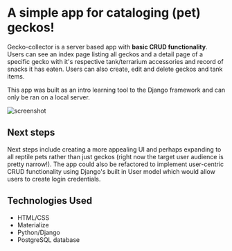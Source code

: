 # A simple app for cataloging (pet) geckos!

Gecko-collector is a server based app with **basic CRUD functionality**. Users can see an index page listing all geckos and a detail page of a specific gecko with it's respective tank/terrarium accessories and record of snacks it has eaten. Users can also create, edit and delete geckos and tank items.

This app was built as an intro learning tool to the Django framework and can only be ran on a local server.

![screenshot](https://i.imgur.com/0fKOYdY.png)

## Next steps

Next steps include creating a more appealing UI and perhaps expanding to all reptile pets rather than just geckos (right now the target user audience is pretty narrow!). The app could also be refactored to implement user-centric CRUD functionality using Django's built in User model which would allow users to create login credentials.

## Technologies Used
* HTML/CSS
* Materialize
* Python/Django
* PostgreSQL database